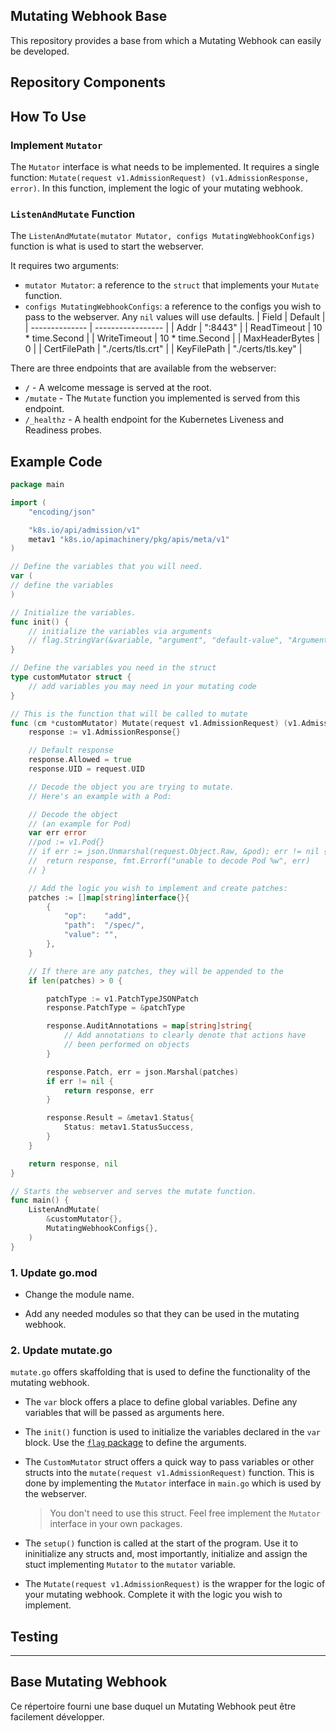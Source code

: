 ## Mutating Webhook Base

This repository provides a base from which a Mutating Webhook can easily be developed.

## Repository Components

## How To Use

### Implement `Mutator`

The `Mutator` interface is what needs to be implemented. It requires a single function: `Mutate(request v1.AdmissionRequest) (v1.AdmissionResponse, error)`. In this function, implement the logic of your mutating webhook.

### `ListenAndMutate` Function

The `ListenAndMutate(mutator Mutator, configs MutatingWebhookConfigs)` function is what is used to start the webserver. 

It requires two arguments:
- `mutator Mutator`: a reference to the `struct` that implements your `Mutate` function.
- `configs MutatingWebhookConfigs`: a reference to the configs you wish to pass to the webserver. Any `nil` values will use defaults.
  | Field          | Default           |
  | -------------- | ----------------- |
  | Addr           | ":8443"           |
  | ReadTimeout    | 10 * time.Second  |
  | WriteTimeout   | 10 * time.Second  |
  | MaxHeaderBytes | 0                 |
  | CertFilePath   | "./certs/tls.crt" |
  | KeyFilePath    | "./certs/tls.key" |

There are three endpoints that are available from the webserver:
- `/` - A welcome message is served at the root.
- `/mutate` - The `Mutate` function you implemented is served from this endpoint.
- `/_healthz` - A health endpoint for the Kubernetes Liveness and Readiness probes.

## Example Code
```go
package main

import (
	"encoding/json"

	"k8s.io/api/admission/v1"
	metav1 "k8s.io/apimachinery/pkg/apis/meta/v1"
)

// Define the variables that you will need.
var (
// define the variables
)

// Initialize the variables.
func init() {
	// initialize the variables via arguments
	// flag.StringVar(&variable, "argument", "default-value", "Argument description.")
}

// Define the variables you need in the struct
type customMutator struct {
	// add variables you may need in your mutating code
}

// This is the function that will be called to mutate
func (cm *customMutator) Mutate(request v1.AdmissionRequest) (v1.AdmissionResponse, error) {
	response := v1.AdmissionResponse{}

	// Default response
	response.Allowed = true
	response.UID = request.UID

	// Decode the object you are trying to mutate.
	// Here's an example with a Pod:

	// Decode the object
	// (an example for Pod)
	var err error
	//pod := v1.Pod{}
	// if err := json.Unmarshal(request.Object.Raw, &pod); err != nil {
	// 	return response, fmt.Errorf("unable to decode Pod %w", err)
	// }

	// Add the logic you wish to implement and create patches:
	patches := []map[string]interface{}{
		{
			"op":    "add",
			"path":  "/spec/",
			"value": "",
		},
	}

	// If there are any patches, they will be appended to the
	if len(patches) > 0 {

		patchType := v1.PatchTypeJSONPatch
		response.PatchType = &patchType

		response.AuditAnnotations = map[string]string{
			// Add annotations to clearly denote that actions have
			// been performed on objects
		}

		response.Patch, err = json.Marshal(patches)
		if err != nil {
			return response, err
		}

		response.Result = &metav1.Status{
			Status: metav1.StatusSuccess,
		}
	}

	return response, nil
}

// Starts the webserver and serves the mutate function.
func main() {
	ListenAndMutate(
		&customMutator{},
		MutatingWebhookConfigs{},
	)
}
```

### 1. Update go.mod

- Change the module name.

- Add any needed modules so that they can be used in the mutating webhook. 

### 2. Update mutate.go
`mutate.go` offers skaffolding that is used to define the functionality of the mutating webhook. 

- The `var` block offers a place to define global variables. Define any variables that will be passed as arguments here.

- The `init()` function is used to initialize the variables declared in the `var` block. Use the [`flag` package](https://golang.org/pkg/flag/) to define the arguments.

- The `CustomMutator` struct offers a quick way to pass variables or other structs into the `mutate(request v1.AdmissionRequest)` function. This is done by implementing the `Mutator` interface in `main.go` which is used by the webserver.
  > You don't need to use this struct. Feel free implement the `Mutator` interface in your own packages.

- The `setup()` function is called at the start of the program. Use it to ininitialize any structs and, most importantly, initialize and assign the stuct implementing `Mutator` to the `mutator` variable.

- The `Mutate(request v1.AdmissionRequest)` is the wrapper for the logic of your mutating webhook. Complete it with the logic you wish to implement.

## Testing
______________________

## Base Mutating Webhook

Ce répertoire fourni une base duquel un Mutating Webhook peut être facilement développer.
